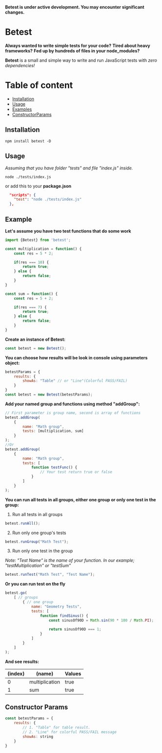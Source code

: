 **Betest is under active development. You may encounter significant changes.**

# Betest

**Always wanted to write simple tests for your code?**
**Tired about heavy frameworks?**
**Fed up by hundreds of files in your node_modules?**


**Betest** is a small and simple way to write and run JavaScript tests with *zero dependencies!*


# Table of content
- [Installation](#installation)
- [Usage](#usage)
- [Examples](#example)
- [ConstructorParams](#constructor-params)

## Installation
```console
npm install betest -D
```

## Usage

*Assuming that you have folder "tests" and file "index.js" inside.*

```console
node ./tests/index.js
```

or add this to your **package.json**

```json
  "scripts": {
    "test": "node ./tests/index.js"
  },
```

## Example

**Let's assume you have two test functions that do some work**

```javascript
import {Betest} from 'betest';

const multiplication = function() {
    const res = 5 * 2;

    if(res === 10) {
        return true;
    } else {
        return false;
    }
}

const sum = function() {
    const res = 5 + 2;

    if(res === 7) {
        return true;
    } else {
        return false;
    }
}

```

**Create an instance of Betest:**
```javascript
const betest = new Betest();
```

**You can choose how results will be look in console using parameters object:**
```javascript
betestParams = {
    results: {
        showAs: "Table" // or "Line"(Colorful PASS/FAIL)
    }
}
const betest = new Betest(betestParams);
```

**Add your named group and functions using method "addGroup":**
```javascript
// First parameter is group name, second is array of functions
betest.addGroup(
    { 
        name: "Math group", 
        tests: [multiplication, sum] 
    }
);
//Or
betest.addGroup(
    { 
        name: "Math group", 
        tests: [
            function testFunc() {
                // Your test return true or false
            }
        ]
    }
);
```

**You can run all tests in all groups, either one group or only one test in the group:**
1. Run all tests in all groups
```javascript
betest.runAll();
```
2. Run only one group's tests
```javascript
betest.runGroup("Math Test");
```
3. Run only one test in the group

*Note: "Test Name" is the name of your function. In our example; "testMultiplication" or "testSum"*
```javascript
betest.runTest("Math Test", "Test Name");
```

**Or you can run test on the fly**
```javascript
betest.go(
    [ // groups
        { // one group
            name: "Geometry Tests",
            tests: [
                function findSinus() {
                    const sinusOf90D = Math.sin(90 * 180 / Math.PI);
 
                    return sinusOf90D === 1;
                }
            ]
        }
    ]
);
```

**And see results:**

|(index)|   (name)           | Values     |
|-------| -------------------| -----------|
|    0  | multiplication | true       |
|    1  | sum            | true       |


## Constructor Params

```javascript
const betestParams = {
    results: {
        // 1. "Table" for table result.
        // 2. "Line" for colorful PASS/FAIL message
        showAs: string
    }
}
```